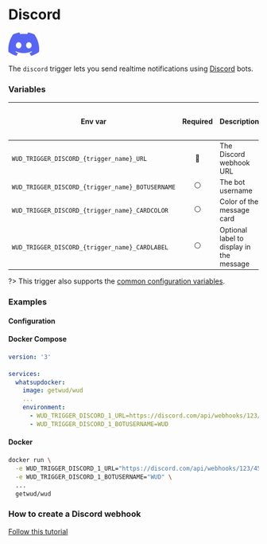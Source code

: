 # Discord
![logo](discord.png)

The `discord` trigger lets you send realtime notifications using [Discord](https://discord.com/) bots.

### Variables

| Env var                                          | Required       | Description                              | Supported values      | Default value when missing  |
|--------------------------------------------------|:--------------:|------------------------------------------|-----------------------|-----------------------------|
| `WUD_TRIGGER_DISCORD_{trigger_name}_URL`         | :red_circle:   | The Discord webhook URL                  | HTTPS URL             |                             |
| `WUD_TRIGGER_DISCORD_{trigger_name}_BOTUSERNAME` | :white_circle: | The bot username                         |                       | WUD                         |
| `WUD_TRIGGER_DISCORD_{trigger_name}_CARDCOLOR`   | :white_circle: | Color of the message card                | Color in decimal base | 65280                       |
| `WUD_TRIGGER_DISCORD_{trigger_name}_CARDLABEL`   | :white_circle: | Optional label to display in the message | String                |                             |

?> This trigger also supports the [common configuration variables](configuration/triggers/?id=common-trigger-configuration).

### Examples

#### Configuration
<!-- tabs:start -->
#### **Docker Compose**
```yaml
version: '3'

services:
  whatsupdocker:
    image: getwud/wud
    ...
    environment:
      - WUD_TRIGGER_DISCORD_1_URL=https://discord.com/api/webhooks/123/456
      - WUD_TRIGGER_DISCORD_1_BOTUSERNAME=WUD
```

#### **Docker**
```bash
docker run \
  -e WUD_TRIGGER_DISCORD_1_URL="https://discord.com/api/webhooks/123/456" \
  -e WUD_TRIGGER_DISCORD_1_BOTUSERNAME="WUD" \
  ...
  getwud/wud
```
<!-- tabs:end -->

### How to create a Discord webhook
[Follow this tutorial](https://support.discord.com/hc/en-us/articles/228383668-Intro-to-Webhooks)
